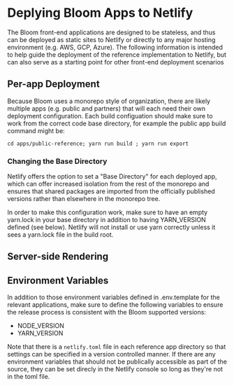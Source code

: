 # Deplying Bloom Apps to Netlify

The Bloom front-end applications are designed to be stateless, and thus can be deployed as static sites to Netlify or directly to any major hosting environment (e.g. AWS, GCP, Azure). The following information is intended to help guide the deployment of the reference implementation to Netlify, but can also serve as a starting point for other front-end deployment scenarios

## Per-app Deployment

Because Bloom uses a monorepo style of organization, there are likely multiple apps (e.g. public and partners) that will each need their own deployment configuration. Each build configuation should make sure to work from the correct code base directory, for example the public app build command might be:

    cd apps/public-reference; yarn run build ; yarn run export

### Changing the Base Directory

Netlify offers the option to set a "Base Directory" for each deployed app, which can offer increased isolation from the rest of the monorepo and ensures that shared packages are imported from the officially published versions rather than elsewhere in the monorepo tree.

In order to make this configuration work, make sure to have an empty yarn.lock in your base directory in addition to having YARN_VERSION defined (see below). Netlify will not install or use yarn correctly unless it sees a yarn.lock file in the build root.

## Server-side Rendering

## Environment Variables

In addition to those environment variables defined in .env.template for the relevant applications, make sure to define the following variables to ensure the release process is consistent with the Bloom supported versions:

- NODE_VERSION
- YARN_VERSION

Note that there is a `netlify.toml` file in each reference app directory so that settings can be specified in a version controlled manner. If there are any environment variables that should not be publically accessible as part of the source, they can be set direcly in the Netlify console so long as they're not in the toml file.
